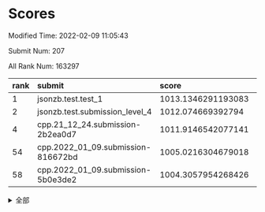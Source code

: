 # Scores

Modified Time: 2022-02-09 11:05:43

Submit Num: 207

All Rank Num: 163297

| rank |               submit               |       score        |       sigma        | pk_num |
| :--- | :--------------------------------- | :----------------- | :----------------- | :----- |
| 1    | jsonzb.test.test_1                 | 1013.1346291193083 | 0.8040201524123854 | 3156   |
| 2    | jsonzb.test.submission_level_4     | 1012.074669392794  | 0.8066929882045547 | 3149   |
| 4    | cpp.21_12_24.submission-2b2ea0d7   | 1011.9146542077141 | 0.7851268628014041 | 3156   |
| 54   | cpp.2022_01_09.submission-816672bd | 1005.0216304679018 | 0.7434741518212014 | 3157   |
| 58   | cpp.2022_01_09.submission-5b0e3de2 | 1004.3057954268426 | 0.7355185851719531 | 3155   |


<details>
<summary>全部</summary>

| rank |                 submit                 |       score        |       sigma        | pk_num |
| :--- | :------------------------------------- | :----------------- | :----------------- | :----- |
| 1    | jsonzb.test.test_1                     | 1013.1346291193083 | 0.8040201524123854 | 3156   |
| 2    | jsonzb.test.submission_level_4         | 1012.074669392794  | 0.8066929882045547 | 3149   |
| 3    | gobigger.level_3.submission_level_3_19 | 1011.9239535067981 | 0.7927383280018886 | 3156   |
| 4    | cpp.21_12_24.submission-2b2ea0d7       | 1011.9146542077141 | 0.7851268628014041 | 3156   |
| 5    | gobigger.level_3.submission_level_3_43 | 1011.3013071417138 | 0.7887479696531348 | 3150   |
| 6    | gobigger.level_3.submission_level_3_34 | 1011.1054974548224 | 0.761761186439459  | 3153   |
| 7    | gobigger.level_3.submission_level_3_27 | 1011.0882780266477 | 0.7659849302495096 | 3155   |
| 8    | gobigger.level_3.submission_level_3_24 | 1011.0599746962139 | 0.7976784528019196 | 3155   |
| 9    | gobigger.level_3.submission_level_3_29 | 1011.0400331214785 | 0.7645532532140308 | 3160   |
| 10   | gobigger.level_3.submission_level_3_22 | 1011.0063181850311 | 0.7579227205416057 | 3156   |
| 11   | gobigger.level_3.submission_level_3_30 | 1010.9481273548334 | 0.7671247978661986 | 3161   |
| 12   | gobigger.level_3.submission_level_3_10 | 1010.8694698414331 | 0.7913843364654378 | 3159   |
| 13   | gobigger.level_3.submission_level_3_5  | 1010.8186624467398 | 0.74950886661268   | 3158   |
| 14   | gobigger.level_3.submission_level_3_6  | 1010.7248228713088 | 0.7644830535332372 | 3160   |
| 15   | gobigger.level_3.submission_level_3_13 | 1010.6377668874379 | 0.7685346047582154 | 3154   |
| 16   | gobigger.level_3.submission_level_3_48 | 1010.5908479031458 | 0.7783917013008579 | 3156   |
| 17   | gobigger.level_3.submission_level_3_16 | 1010.5503002112641 | 0.7665579117527032 | 3153   |
| 18   | gobigger.level_3.submission_level_3_44 | 1010.5436908529025 | 0.7291695755127479 | 3151   |
| 19   | gobigger.level_3.submission_level_3_36 | 1010.5374541271905 | 0.7930291613295385 | 3152   |
| 20   | gobigger.level_3.submission_level_3_18 | 1010.5373946522445 | 0.7704531799963055 | 3159   |
| 21   | gobigger.level_3.submission_level_3_28 | 1010.5110076349778 | 0.7563815353175932 | 3156   |
| 22   | gobigger.level_3.submission_level_3_38 | 1010.4621878142606 | 0.7641535560037481 | 3153   |
| 23   | gobigger.level_3.submission_level_3_41 | 1010.4106525622439 | 0.7610125735818926 | 3158   |
| 24   | gobigger.level_3.submission_level_3_33 | 1010.3630111788043 | 0.7657622139651565 | 3150   |
| 25   | gobigger.level_3.submission_level_3_21 | 1010.3513480812499 | 0.7583630628557948 | 3158   |
| 26   | gobigger.level_3.submission_level_3_11 | 1010.3118012228    | 0.7690626132359838 | 3156   |
| 27   | gobigger.level_3.submission_level_3_39 | 1010.2501393240312 | 0.7465736827794675 | 3156   |
| 28   | gobigger.level_3.submission_level_3_42 | 1010.2261377922533 | 0.7471079925627135 | 3156   |
| 29   | gobigger.level_3.submission_level_3_40 | 1010.1139307989358 | 0.7483938733249289 | 3158   |
| 30   | gobigger.level_3.submission_level_3_1  | 1010.0572908691521 | 0.7680744779034477 | 3159   |
| 31   | gobigger.level_3.submission_level_3_47 | 1010.0409080157016 | 0.7523431075051765 | 3159   |
| 32   | gobigger.level_3.submission_level_3_0  | 1010.0391236840384 | 0.7349544415213345 | 3151   |
| 33   | gobigger.level_3.submission_level_3_25 | 1009.909117109631  | 0.7429750020673411 | 3157   |
| 34   | gobigger.level_3.submission_level_3_46 | 1009.8708797604437 | 0.7490039533866001 | 3151   |
| 35   | gobigger.level_3.submission_level_3_15 | 1009.8412632940971 | 0.7636158304781985 | 3159   |
| 36   | gobigger.level_3.submission_level_3_8  | 1009.6772126814393 | 0.7418977402742877 | 3145   |
| 37   | gobigger.level_3.submission_level_3_9  | 1009.659677757161  | 0.7562704343529606 | 3157   |
| 38   | gobigger.level_3.submission_level_3_35 | 1009.6462119210123 | 0.7740479354235598 | 3151   |
| 39   | gobigger.level_3.submission_level_3_7  | 1009.6217767212663 | 0.7352130168942527 | 3155   |
| 40   | gobigger.level_3.submission_level_3_23 | 1009.6184390282285 | 0.7646470645263292 | 3155   |
| 41   | gobigger.level_3.submission_level_3_2  | 1009.5822825476484 | 0.7563097037963972 | 3156   |
| 42   | gobigger.level_3.submission_level_3_31 | 1009.5174354077775 | 0.7432933297311363 | 3154   |
| 43   | gobigger.level_3.submission_level_3_14 | 1009.3860049258664 | 0.7464573841516245 | 3157   |
| 44   | gobigger.level_3.submission_level_3_32 | 1009.3564788543341 | 0.7566206017618174 | 3152   |
| 45   | gobigger.level_3.submission_level_3_4  | 1009.3111196899199 | 0.7467112460488152 | 3154   |
| 46   | gobigger.level_3.submission_level_3_20 | 1009.2265156270256 | 0.7546063780410724 | 3155   |
| 47   | gobigger.level_3.submission_level_3_37 | 1009.0583745736157 | 0.7421674319023128 | 3154   |
| 48   | gobigger.level_3.submission_level_3_17 | 1009.0182203763216 | 0.7416141986717177 | 3155   |
| 49   | gobigger.level_3.submission_level_3_26 | 1009.0147809642482 | 0.7511406612374499 | 3154   |
| 50   | gobigger.level_3.submission_level_3_49 | 1008.9820612144888 | 0.7393829465810148 | 3159   |
| 51   | gobigger.level_3.submission_level_3_3  | 1008.9539605968441 | 0.770527420200103  | 3157   |
| 52   | gobigger.level_3.submission_level_3_45 | 1008.6975329234878 | 0.740512340015771  | 3159   |
| 53   | gobigger.level_3.submission_level_3_12 | 1008.2194355620406 | 0.7345993408363546 | 3159   |
| 54   | cpp.2022_01_09.submission-816672bd     | 1005.0216304679018 | 0.7434741518212014 | 3157   |
| 55   | gobigger.level_1.submission_level_1_13 | 1004.6381024522834 | 0.7181899801728355 | 3156   |
| 56   | gobigger.level_1.submission_level_1_18 | 1004.5610975872853 | 0.7232158698876212 | 3154   |
| 57   | gobigger.level_1.submission_level_1_20 | 1004.358096748698  | 0.7170447849620709 | 3158   |
| 58   | cpp.2022_01_09.submission-5b0e3de2     | 1004.3057954268426 | 0.7355185851719531 | 3155   |
| 59   | gobigger.level_1.submission_level_1_42 | 1004.272732408826  | 0.7131037618757474 | 3159   |
| 60   | gobigger.level_1.submission_level_1_19 | 1004.212667681393  | 0.7171073200782876 | 3154   |
| 61   | gobigger.level_1.submission_level_1_21 | 1004.154157300613  | 0.7239268953648672 | 3157   |
| 62   | gobigger.level_1.submission_level_1_39 | 1004.1266716560323 | 0.7258652274506694 | 3153   |
| 63   | gobigger.level_1.submission_level_1_7  | 1004.0663469973061 | 0.713421551592224  | 3154   |
| 64   | gobigger.level_1.submission_level_1_10 | 1003.9082060104467 | 0.715494459194305  | 3162   |
| 65   | gobigger.level_1.submission_level_1_40 | 1003.8121022262764 | 0.7113235343002522 | 3160   |
| 66   | gobigger.level_1.submission_level_1_38 | 1003.8081906127628 | 0.7222862132895331 | 3154   |
| 67   | gobigger.level_1.submission_level_1_43 | 1003.8058776673764 | 0.7206053755244312 | 3153   |
| 68   | gobigger.level_1.submission_level_1_30 | 1003.7549139439831 | 0.7288362360992976 | 3158   |
| 69   | gobigger.level_1.submission_level_1_4  | 1003.7054437687733 | 0.7383299820057103 | 3158   |
| 70   | gobigger.level_1.submission_level_1_27 | 1003.6815895824942 | 0.7136278746344229 | 3160   |
| 71   | gobigger.level_1.submission_level_1_31 | 1003.6809173351305 | 0.7235086299228027 | 3156   |
| 72   | gobigger.level_1.submission_level_1_35 | 1003.6730337999362 | 0.7086559780606585 | 3157   |
| 73   | gobigger.level_1.submission_level_1_34 | 1003.6570131870344 | 0.7108707771702165 | 3158   |
| 74   | gobigger.level_1.submission_level_1_8  | 1003.623245639492  | 0.7188670738410567 | 3151   |
| 75   | gobigger.level_1.submission_level_1_45 | 1003.6104428659237 | 0.7236677973361161 | 3156   |
| 76   | gobigger.level_1.submission_level_1_16 | 1003.5160938530346 | 0.7285974753553763 | 3157   |
| 77   | gobigger.level_1.submission_level_1_41 | 1003.5143689218198 | 0.7150479733503271 | 3162   |
| 78   | gobigger.level_1.submission_level_1_2  | 1003.4957789700164 | 0.7099789536043256 | 3159   |
| 79   | gobigger.level_1.submission_level_1_26 | 1003.4774625836599 | 0.7083436874585859 | 3157   |
| 80   | gobigger.level_1.submission_level_1_14 | 1003.474039673291  | 0.7060312868311739 | 3157   |
| 81   | gobigger.level_1.submission_level_1_6  | 1003.4226704331561 | 0.7168621651511249 | 3155   |
| 82   | gobigger.level_1.submission_level_1_46 | 1003.4050288394765 | 0.7135992728489202 | 3151   |
| 83   | gobigger.level_1.submission_level_1_1  | 1003.3457156748777 | 0.702415301349441  | 3155   |
| 84   | gobigger.level_1.submission_level_1_33 | 1003.3168744595552 | 0.7151446380837119 | 3151   |
| 85   | gobigger.level_1.submission_level_1_17 | 1003.3074133792186 | 0.7185337266206309 | 3151   |
| 86   | gobigger.level_1.submission_level_1_0  | 1003.2510225168468 | 0.7322899062898726 | 3153   |
| 87   | gobigger.level_1.submission_level_1_37 | 1003.2388825564723 | 0.7220747098169181 | 3156   |
| 88   | gobigger.level_1.submission_level_1_3  | 1003.1728306580197 | 0.7098681110069147 | 3159   |
| 89   | gobigger.level_1.submission_level_1_29 | 1003.144448294077  | 0.7128356878374315 | 3155   |
| 90   | gobigger.level_1.submission_level_1_11 | 1003.1192485132952 | 0.7138522580158264 | 3159   |
| 91   | gobigger.level_1.submission_level_1_49 | 1002.9506644522562 | 0.7285269399136559 | 3157   |
| 92   | gobigger.level_1.submission_level_1_23 | 1002.8729314922987 | 0.7242955256958165 | 3151   |
| 93   | gobigger.level_1.submission_level_1_12 | 1002.7551263089593 | 0.7020997560305433 | 3154   |
| 94   | gobigger.level_1.submission_level_1_24 | 1002.7090840647088 | 0.7292850496761818 | 3158   |
| 95   | gobigger.level_1.submission_level_1_5  | 1002.6888594141252 | 0.7087272902399787 | 3154   |
| 96   | gobigger.level_1.submission_level_1_9  | 1002.6880199805252 | 0.7211032401435752 | 3156   |
| 97   | gobigger.level_1.submission_level_1_28 | 1002.6785602941446 | 0.7172571138994485 | 3159   |
| 98   | gobigger.level_1.submission_level_1_36 | 1002.590866039615  | 0.7204027854840948 | 3151   |
| 99   | gobigger.level_1.submission_level_1_22 | 1002.5036929031979 | 0.7093540230491059 | 3154   |
| 100  | gobigger.level_1.submission_level_1_48 | 1002.3835863323104 | 0.7134588973976408 | 3158   |
| 101  | gobigger.level_1.submission_level_1_15 | 1002.3333391666598 | 0.7198849410677858 | 3155   |
| 102  | gobigger.level_1.submission_level_1_25 | 1002.2691156935073 | 0.7037639861548929 | 3151   |
| 103  | gobigger.level_1.submission_level_1_47 | 1001.7766666809606 | 0.7102489657811403 | 3155   |
| 104  | gobigger.level_1.submission_level_1_44 | 1001.7603476063242 | 0.7022101498877876 | 3158   |
| 105  | gobigger.level_1.submission_level_1_32 | 1001.7056400252625 | 0.7201391679487195 | 3153   |
| 106  | gobigger.random.submission_random_48   | 997.6847179993036  | 0.713810283832968  | 3157   |
| 107  | gobigger.random.submission_random_34   | 997.3332491592703  | 0.7227186988411041 | 3155   |
| 108  | gobigger.random.submission_random_12   | 997.2352700650571  | 0.7026435512427793 | 3154   |
| 109  | gobigger.random.submission_random_8    | 997.1303575161685  | 0.719068070816621  | 3159   |
| 110  | gobigger.random.submission_random_30   | 997.0327036630563  | 0.6931341765535536 | 3157   |
| 111  | gobigger.random.submission_random_38   | 996.9296256131537  | 0.7027560518141694 | 3156   |
| 112  | gobigger.random.submission_random_42   | 996.8953911313945  | 0.7127619479500721 | 3154   |
| 113  | gobigger.random.submission_random_31   | 996.7251150474674  | 0.7052442312693881 | 3152   |
| 114  | gobigger.random.submission_random_49   | 996.6212623040916  | 0.7079463414767759 | 3155   |
| 115  | gobigger.random.submission_random_27   | 996.6093683510696  | 0.7050063188629403 | 3157   |
| 116  | gobigger.random.submission_random_24   | 996.438576846885   | 0.7173403645459866 | 3154   |
| 117  | gobigger.random.submission_random_39   | 996.3821204376201  | 0.7101991591022825 | 3158   |
| 118  | gobigger.random.submission_random_6    | 996.3322145856837  | 0.7131446659170642 | 3160   |
| 119  | gobigger.random.submission_random_37   | 996.2477131501896  | 0.7153933304254564 | 3154   |
| 120  | gobigger.random.submission_random_33   | 996.2189225199047  | 0.714743956670144  | 3159   |
| 121  | gobigger.random.submission_random_21   | 996.1486271525653  | 0.7080324747025335 | 3151   |
| 122  | gobigger.random.submission_random_19   | 996.1395499554175  | 0.7129420323436184 | 3156   |
| 123  | gobigger.random.submission_random_9    | 996.1276885196073  | 0.701440467046719  | 3154   |
| 124  | gobigger.random.submission_random_0    | 996.1215472509894  | 0.7086288092017425 | 3154   |
| 125  | gobigger.random.submission_random_16   | 996.0903833287598  | 0.7155886518551512 | 3152   |
| 126  | gobigger.random.submission_random_41   | 996.0494844626193  | 0.7167350712628368 | 3158   |
| 127  | gobigger.random.submission_random_47   | 995.9653893439558  | 0.7157197805122129 | 3160   |
| 128  | gobigger.random.submission_random_26   | 995.951676475987   | 0.7051022225601189 | 3161   |
| 129  | gobigger.random.submission_random_14   | 995.9346092755216  | 0.6966676885896759 | 3152   |
| 130  | gobigger.random.submission_random_25   | 995.7955254193103  | 0.7017322403688665 | 3157   |
| 131  | gobigger.random.submission_random_35   | 995.7459451990201  | 0.715848427619606  | 3153   |
| 132  | gobigger.random.submission_random_29   | 995.6841345261482  | 0.7142842905217288 | 3157   |
| 133  | gobigger.random.submission_random_44   | 995.6754486183535  | 0.713110662423371  | 3153   |
| 134  | gobigger.random.submission_random_36   | 995.6629136986008  | 0.7142976850511304 | 3156   |
| 135  | gobigger.random.submission_random_7    | 995.5289895126422  | 0.7244341141277924 | 3151   |
| 136  | gobigger.random.submission_random_11   | 995.490680737851   | 0.717375068279125  | 3155   |
| 137  | gobigger.random.submission_random_46   | 995.4098940063985  | 0.7186375767311957 | 3154   |
| 138  | gobigger.random.submission_random_43   | 995.3902613228374  | 0.7240900218239281 | 3156   |
| 139  | gobigger.random.submission_random_3    | 995.3178543129715  | 0.7045638317713957 | 3154   |
| 140  | gobigger.random.submission_random_1    | 995.3145282775678  | 0.705416877345328  | 3157   |
| 141  | gobigger.random.submission_random_40   | 995.1883477961886  | 0.7218667424239481 | 3154   |
| 142  | gobigger.random.submission_random_10   | 995.1722498817314  | 0.7278718632859295 | 3155   |
| 143  | gobigger.random.submission_random_17   | 995.1425594202744  | 0.7092866006442421 | 3159   |
| 144  | gobigger.random.submission_random_15   | 995.1018351730783  | 0.7181333378797429 | 3153   |
| 145  | gobigger.random.submission_random_22   | 994.9879854210974  | 0.7256895556299058 | 3157   |
| 146  | gobigger.random.submission_random_5    | 994.9252880148667  | 0.7110015199812562 | 3150   |
| 147  | gobigger.random.submission_random_2    | 994.9109719003653  | 0.7095242364245535 | 3153   |
| 148  | gobigger.random.submission_random_18   | 994.8695523396736  | 0.7071014284512791 | 3161   |
| 149  | gobigger.random.submission_random_28   | 994.7903324024015  | 0.7066299698067963 | 3153   |
| 150  | gobigger.random.submission_random_23   | 994.7664493807032  | 0.7254679019330301 | 3157   |
| 151  | gobigger.random.submission_random_13   | 994.6903257614906  | 0.726168669576909  | 3152   |
| 152  | gobigger.random.submission_random_32   | 994.6682362624742  | 0.7152087974402909 | 3154   |
| 153  | gobigger.random.submission_random_45   | 994.6186875081478  | 0.7260852609425044 | 3158   |
| 154  | gobigger.random.submission_random_4    | 994.4024616046637  | 0.723525308437898  | 3154   |
| 155  | gobigger.random.submission_random_20   | 994.2939335924601  | 0.7169105627129198 | 3155   |
| 156  | gobigger.level_2.submission_level_2_36 | 993.8403457461642  | 0.7439235792029831 | 3158   |
| 157  | gobigger.level_2.submission_level_2_24 | 993.424695247307   | 0.7265170428540474 | 3152   |
| 158  | gobigger.level_2.submission_level_2_20 | 993.3479259098526  | 0.7324151229329757 | 3154   |
| 159  | gobigger.level_2.submission_level_2_4  | 993.1432728213848  | 0.7370304839009737 | 3150   |
| 160  | gobigger.level_2.submission_level_2_1  | 993.0735083281588  | 0.7379795187178863 | 3159   |
| 161  | gobigger.level_2.submission_level_2_34 | 993.0287537892003  | 0.7620903835518374 | 3157   |
| 162  | gobigger.level_2.submission_level_2_32 | 993.0149241029465  | 0.7451034542439301 | 3155   |
| 163  | gobigger.level_2.submission_level_2_40 | 993.0094174868443  | 0.7447823116359241 | 3157   |
| 164  | gobigger.level_2.submission_level_2_38 | 992.8246765522631  | 0.7380669196203771 | 3154   |
| 165  | gobigger.level_2.submission_level_2_11 | 992.7687369793741  | 0.7344674662330863 | 3159   |
| 166  | gobigger.level_2.submission_level_2_14 | 992.764514909905   | 0.7390832174117282 | 3155   |
| 167  | gobigger.level_2.submission_level_2_49 | 992.7486849791936  | 0.7355888628389494 | 3149   |
| 168  | gobigger.level_2.submission_level_2_39 | 992.6461875666802  | 0.7440891920809223 | 3158   |
| 169  | gobigger.level_2.submission_level_2_8  | 992.5973911577066  | 0.7553049809372117 | 3157   |
| 170  | gobigger.level_2.submission_level_2_45 | 992.5579233880899  | 0.7518689290723021 | 3150   |
| 171  | gobigger.level_2.submission_level_2_16 | 992.5164052266864  | 0.7480922863753242 | 3156   |
| 172  | gobigger.level_2.submission_level_2_33 | 992.4849687749959  | 0.7378361005279858 | 3156   |
| 173  | gobigger.level_2.submission_level_2_42 | 992.3838901708914  | 0.7638633790757844 | 3156   |
| 174  | gobigger.level_2.submission_level_2_37 | 992.3578382942616  | 0.7573135694658109 | 3158   |
| 175  | gobigger.level_2.submission_level_2_0  | 992.2890237476122  | 0.739284195972989  | 3155   |
| 176  | gobigger.level_2.submission_level_2_30 | 992.2742132589684  | 0.7320428698299748 | 3151   |
| 177  | gobigger.level_2.submission_level_2_12 | 992.2489147949302  | 0.7410735242154752 | 3161   |
| 178  | gobigger.level_2.submission_level_2_31 | 992.2233078605946  | 0.7545350828349249 | 3157   |
| 179  | gobigger.level_2.submission_level_2_9  | 992.1286763673397  | 0.7276106023929463 | 3155   |
| 180  | gobigger.level_2.submission_level_2_48 | 992.1222053349477  | 0.7356051802424707 | 3159   |
| 181  | gobigger.level_2.submission_level_2_46 | 992.117718628601   | 0.7414706533302593 | 3153   |
| 182  | gobigger.level_2.submission_level_2_19 | 992.1020388461113  | 0.7431108485429103 | 3157   |
| 183  | gobigger.level_2.submission_level_2_27 | 992.087430057697   | 0.7411048907390565 | 3157   |
| 184  | gobigger.level_2.submission_level_2_25 | 992.073344539481   | 0.733459452983448  | 3152   |
| 185  | gobigger.level_2.submission_level_2_5  | 992.0513764795014  | 0.738441535428988  | 3154   |
| 186  | gobigger.level_2.submission_level_2_17 | 992.0046579965284  | 0.7394349294361386 | 3157   |
| 187  | gobigger.level_2.submission_level_2_26 | 991.9565160583011  | 0.73536085243035   | 3156   |
| 188  | gobigger.level_2.submission_level_2_22 | 991.788711419145   | 0.7318301410248045 | 3151   |
| 189  | gobigger.level_2.submission_level_2_23 | 991.7885373430026  | 0.737426953050392  | 3155   |
| 190  | gobigger.level_2.submission_level_2_47 | 991.771983502835   | 0.7537886269811553 | 3154   |
| 191  | gobigger.level_2.submission_level_2_7  | 991.6397595955178  | 0.7401876447315826 | 3155   |
| 192  | gobigger.level_2.submission_level_2_41 | 991.4504666475432  | 0.7470614050384986 | 3158   |
| 193  | gobigger.level_2.submission_level_2_10 | 991.4320091051153  | 0.7442264866505343 | 3161   |
| 194  | gobigger.level_2.submission_level_2_43 | 991.1931503796445  | 0.7349255733227859 | 3157   |
| 195  | gobigger.level_2.submission_level_2_21 | 991.1630012905204  | 0.7433902507033753 | 3157   |
| 196  | gobigger.level_2.submission_level_2_29 | 990.8729314435559  | 0.7524527792335214 | 3156   |
| 197  | gobigger.level_2.submission_level_2_18 | 990.8513840740094  | 0.7560511544717022 | 3153   |
| 198  | gobigger.level_2.submission_level_2_15 | 990.698925316264   | 0.773944287783055  | 3153   |
| 199  | gobigger.level_2.submission_level_2_6  | 990.6708692358814  | 0.74617592566815   | 3157   |
| 200  | gobigger.level_2.submission_level_2_13 | 990.6619489092824  | 0.7446085992260701 | 3155   |
| 201  | gobigger.level_2.submission_level_2_3  | 990.6453056009354  | 0.7751656462122423 | 3154   |
| 202  | gobigger.level_2.submission_level_2_44 | 990.5439555725828  | 0.7708590224548183 | 3158   |
| 203  | gobigger.level_2.submission_level_2_2  | 990.487588261005   | 0.7682093123475043 | 3156   |
| 204  | gobigger.level_2.submission_level_2_28 | 990.4525650563335  | 0.7580411680297584 | 3155   |
| 205  | gobigger.level_2.submission_level_2_35 | 989.2679131157349  | 0.7960657812576576 | 3156   |
| 206  | gobigger.none.submission_none_0        | 978.5206052674198  | 1.31251748243521   | 3159   |
| 207  | gobigger.none.submission_none_1        | 978.3875934890197  | 1.3553198017667019 | 3155   |

</details>